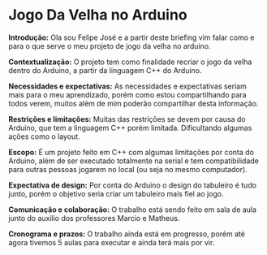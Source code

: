 # Jogo Da Velha no Arduino

**Introdução:**
 Ola sou Felipe José e a partir deste briefing vim falar como e para o que serve o meu projeto de jogo da velha no arduino.

 **Contextualização:**
 O projeto tem como finalidade recriar o jogo da velha dentro do Arduino, a partir da linguagem C++ do Arduino.
 
 **Necessidades e expectativas:** 
 As necessidades e expectativas seriam mais para o meu aprendizado, porém como estou compartilhando para todos verem, muitos além de mim poderão compartilhar desta informação.

 **Restrições e limitações:**
 Muitas das restrições se devem por causa do Arduino, que tem a linguagem C++ porém limitada. Dificultando algumas ações como o layout.

 **Escopo:**
 É um projeto feito em C++ com algumas limitações por conta do Arduino, além de ser executado totalmente na serial e tem compatibilidade para outras pessoas jogarem no local (ou seja no mesmo computador).

 **Expectativa de design:**
 Por conta do Arduino o design do tabuleiro é tudo junto, porém o objetivo seria criar um tabuleiro mais fiel ao jogo.

 **Comunicação e colaboração:**
 O trabalho está sendo feito em sala de aula junto do auxilio dos professores Marcio e Matheus.

 **Cronograma e prazos:**
 O trabalho ainda está em progresso, porém até agora tivemos 5 aulas para executar e ainda terá mais por vir.
